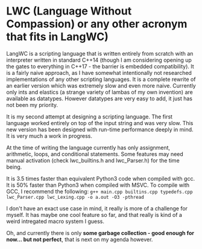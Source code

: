 # LWC (Language Without Compassion) or any other acronym that fits in LangWC)
LangWC is a scripting language that is written entirely from scratch with an interpreter written in standard C++14 (though I am considering opening up the gates to everything in C++17 - the barrier is embedded compatibility). It is a fairly naive approach, as I have somewhat intentionally not researched implementations of any other scripting languages. It is a complete rewrite of an earlier version which was extremely slow and even more naive. Currently only ints and elastics (a strange variety of lambas of my own invention) are available as datatypes. However datatypes are very easy to add, it just has not been my priority.

It is my second attempt at designing a scripting language. The first language worked entirely on top of the input string and was very slow. This new version has been designed with run-time performance deeply in mind. It is very much a work in progress.

At the time of writing the language currently has only assignment, arithmetic, loops, and conditional statements. Some features may need manual activation (check lwc_builtins.h and lwc_Parser.h) for the time being.

It is 3.5 times faster than equivalent Python3 code when compiled with gcc. It is 50% faster than Python3 when compiled with MSVC. To compile with GCC, I recommend the following: `g++ main.cpp builtins.cpp typedefs.cpp lwc_Parser.cpp lwc_Lexing.cpp -o a.out -O3 -pthread`

I don't have an exact use case in mind, it really is more of a challenge for myself. It has maybe one cool feature so far, and that really is kind of a weird intregated macro system I guess.

Oh, and currently there is only **some garbage collection - good enough for now... but not perfect**, that is next on my agenda however.
